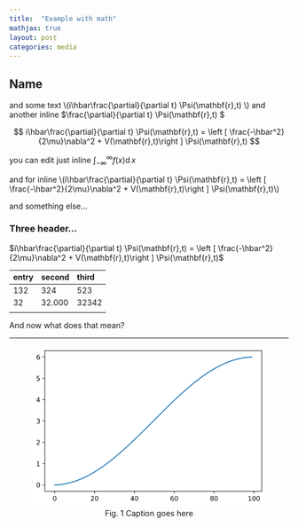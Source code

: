 ```yaml
---
title:  "Example with math"
mathjax: true
layout: post
categories: media
---
```


## Name

and some text \\(i\hbar\frac{\partial}{\partial t} \Psi(\mathbf{r},t) \\) and another inline $\frac{\partial}{\partial t} \Psi(\mathbf{r},t) $

$$ i\hbar\frac{\partial}{\partial t} \Psi(\mathbf{r},t) = \left [ \frac{-\hbar^2}{2\mu}\nabla^2 + V(\mathbf{r},t)\right ] \Psi(\mathbf{r},t) $$

you can edit just inline $\int_{-\infty}^{\infty} f(x) \operatorname{d}x$

and for inline \\(i\hbar\frac{\partial}{\partial t} \Psi(\mathbf{r},t) = \left [ \frac{-\hbar^2}{2\mu}\nabla^2 + V(\mathbf{r},t)\right ] \Psi(\mathbf{r},t)\\)

and something else...

### Three header...

$i\hbar\frac{\partial}{\partial t} \Psi(\mathbf{r},t) = \left [ \frac{-\hbar^2}{2\mu}\nabla^2 + V(\mathbf{r},t)\right ] \Psi(\mathbf{r},t)$



| entry | second | third |
| ----- | ------ | :---- |
| 132   | 324    | 523   |
| 32    | 32.000 | 32342 |
|       |        |       |

And now what does that mean?

------

<figure>
   <center>
<img caption="hi" src="images/123.svg" alt="image" style="zoom: 150%;" />
<figcaption>Fig. 1 Caption goes here</figcaption>
    </center>
</figure>





